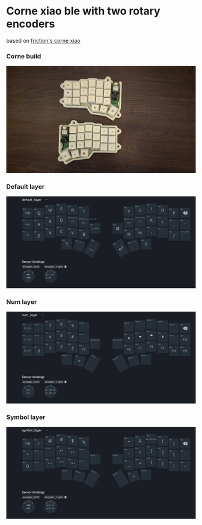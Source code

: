 # Corne xiao ble with two rotary encoders

based on [friction's corne xiao](https://github.com/friction07/corne-xiao)


### Corne build
![corne-build-seeed-studio-xiao](images/corne-build-seeed-studio-xiao.jpeg)

### Default layer
![default_layer](images/default_layer.png)


### Num layer
![num_layer](images/num_layer.png)


### Symbol layer
![symbol_layer](images/symbol_layer.png)

